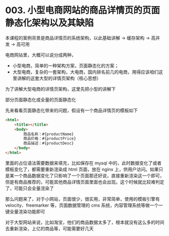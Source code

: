 # 003. 小型电商网站的商品详情页的页面静态化架构以及其缺陷
本课程的案例背景是商品详情页的系统架构，以此基础讲解 -> 缓存架构 -> 高并发 -> 高可用

电商网站里，大概可以说分成两种，

- 小型电商，简单的一种架构方案，页面静态化的方案；
- 大型电商，复杂的一套架构，大电商，国内排名前几的电商，用得应该咱们这里讲解的这套大型的详情页架构（核心思想）

为了讲解大型电商的详情页架构，这里先把小型的讲解下

部分页面静态化或全量的页面静态化

先来看看页面静态化带来的问题，假设有一个商品详情页的模板如下

```html
<html>
	<title></title>
	<body>
		商品名称：#{productName}
		商品价格：#{productPrice}
		商品描述：#{productDesc}
	</body>
</html>
```
里面的占位语法需要数据来填充，比如保存在 mysql 中的，此时数据变化了或者模板变化了，都需要重新渲染成 html 页面，放在 nginx 上，供用户访问。如果只是某一个商品数据变化了只影响了一个页面那还好说，直接重新渲染这一个即可，但是有商品推荐的，可能其他商品详情页面里面也会出现。这个时候就比较难判定了，可能只会全量渲染了

那么问题来了，对于小网站，页面很少，很实用，非常简单，使用的模板引擎有 velocity、freemarker 等，页面数据管理的 cms 系统，内容管理系统等做一个一键全量渲染功能即可

对于大型网站来说，比如淘宝，他们的商品数据太多了，根本就没有这么多的时间去重新渲染，上亿的商品等，可能需要好几天
